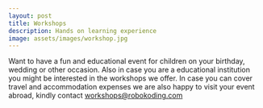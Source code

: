 ```yaml
---
layout: post
title: Workshops
description: Hands on learning experience
image: assets/images/workshop.jpg
---
```


Want to have a fun and educational event for children on your birthday, wedding or other occasion. Also in case you are a educational institution you might be interested in the workshops we offer. In case you can cover travel and accommodation expenses we are also happy to visit your event abroad, kindly contact [workshops@robokoding.com]()
